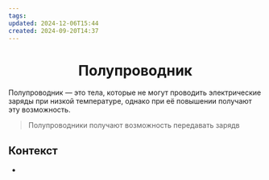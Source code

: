 ```yaml
---
tags: 
updated: 2024-12-06T15:44
created: 2024-09-20T14:37
---
```

<center> <h1> <b> Полупроводник </b> </h1> </center>
Полупроводник — это тела, которые не могут проводить электрические заряды при низкой температуре, однако при её повышении получают эту возможность.
 
> Полупроводники получают возможность передавать зарядв


## Контекст
- 

